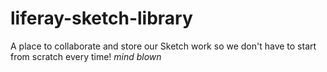 # liferay-sketch-library
A place to collaborate and store our Sketch work so we don't have to start from scratch every time! *mind blown*
